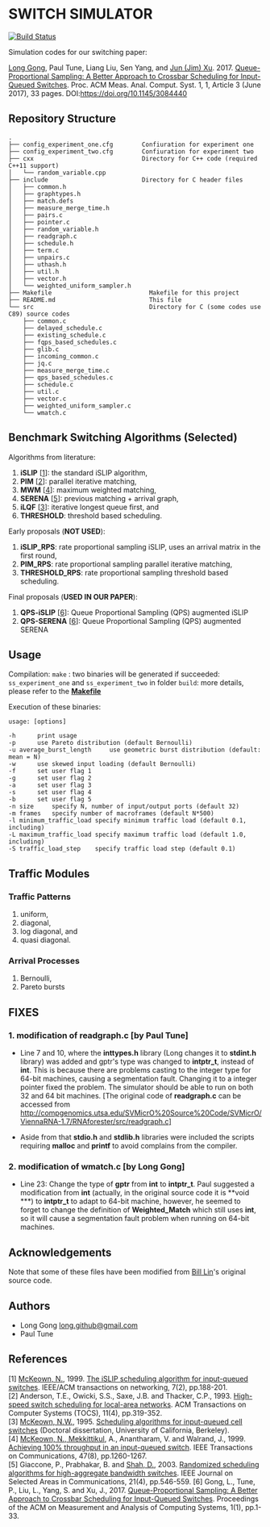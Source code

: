 # SWITCH SIMULATOR

[![Build Status](https://travis-ci.org/long-gong/switch-simulator.svg?branch=master)](https://travis-ci.org/long-gong/switch-simulator)

Simulation codes for our switching paper:

[Long Gong](https://lgong30.github.io/), Paul Tune, Liang Liu, Sen Yang, and [Jun (Jim) Xu](https://www.cc.gatech.edu/home/jx/). 2017. [Queue-Proportional Sampling: A Better Approach to Crossbar Scheduling for Input-Queued Switches](https://www.cc.gatech.edu/home/jx/reprints/Gong%20et%20al.%20-%202017%20-%20Queue-Proportional%20Sampling%20A%20Better%20Approach%20to%20.pdf). Proc. ACM Meas. Anal. Comput. Syst. 1, 1, Article 3 (June 2017), 33 pages. DOI:https://doi.org/10.1145/3084440
  
## Repository Structure

    .
    ├── config_experiment_one.cfg        Confiuration for experiment one
    ├── config_experiment_two.cfg        Confiuration for experiment two  
    ├── cxx                              Directory for C++ code (required C++11 support)
    │   └── random_variable.cpp             
    ├── include                          Directory for C header files
    │   ├── common.h
    │   ├── graphtypes.h
    │   ├── match.defs
    │   ├── measure_merge_time.h
    │   ├── pairs.c
    │   ├── pointer.c
    │   ├── random_variable.h
    │   ├── readgraph.c
    │   ├── schedule.h
    │   ├── term.c
    │   ├── unpairs.c
    │   ├── uthash.h
    │   ├── util.h
    │   ├── vector.h
    │   └── weighted_uniform_sampler.h
    ├── Makefile                           Makefile for this project
    ├── README.md                          This file
    └── src                                Directory for C (some codes use C89) source codes
        ├── common.c
        ├── delayed_schedule.c              
        ├── existing_schedule.c
        ├── fqps_based_schedules.c
        ├── glib.c
        ├── incoming_common.c
        ├── jq.c
        ├── measure_merge_time.c
        ├── qps_based_schedules.c
        ├── schedule.c
        ├── util.c
        ├── vector.c
        ├── weighted_uniform_sampler.c
        └── wmatch.c

## Benchmark Switching Algorithms (Selected)

Algorithms from literature:

1. **iSLIP** [[1](#1)]: the standard iSLIP algorithm,
2. **PIM** [[2](#2)]: parallel iterative matching,
3. **MWM** [[4](#4)]: maximum weighted matching,
4. **SERENA** [[5](#5)]: previous matching + arrival graph,
5. **iLQF** [[3](#3)]: iterative longest queue first, and
6. **THRESHOLD**: threshold based scheduling.

Early proposals (**NOT USED**):

1. **iSLIP_RPS**: rate proportional sampling iSLIP, uses an arrival matrix in the first round,
2. **PIM_RPS**: rate proportional sampling parallel iterative matching,
3. **THRESHOLD_RPS**: rate proportional sampling threshold based scheduling.

Final proposals (**USED IN OUR PAPER**):

1. **QPS-iSLIP** [[6](#6)]: Queue Proportional Sampling (QPS) augmented iSLIP
2. **QPS-SERENA** [[6](#7)]: Queue Proportional Sampling (QPS) augmented SERENA

## Usage

Compilation: `make` : two binaries will be generated if succeeded: `ss_experiment_one` and `ss_experiment_two` in folder `build`: more details, please refer to the [**Makefile**](./Makefile)

Execution of these binaries:

    usage: [options]

    -h		print usage
    -p		use Pareto distribution (default Bernoulli)
    -u average_burst_length		use geometric burst distribution (default: mean = N)
    -w		use skewed input loading (default Bernoulli)
    -f		set user flag 1
    -g		set user flag 2
    -a		set user flag 3
    -s		set user flag 4
    -b		set user flag 5
    -n size		specify N, number of input/output ports (default 32)
    -m frames	specify number of macroframes (default N*500)
    -l minimum_traffic_load	specify minimum traffic load (default 0.1, including)
    -L maximum_traffic_load	specify maximum traffic load (default 1.0, including)
    -S traffic_load_step	specify traffic load step (default 0.1)

## Traffic Modules

### Traffic Patterns

1. uniform,
2. diagonal,
3. log diagonal, and
4. quasi diagonal.

### Arrival Processes

1. Bernoulli,
2. Pareto bursts

## FIXES

### 1. modification of readgraph.c [by Paul Tune]

+ Line 7 and 10, where the **inttypes.h** library (Long changes it to **stdint.h** library) was added and gptr's type was changed to **intptr_t**, instead of **int**. This is because there are problems casting to the integer type for 64-bit machines, causing a segmentation fault. Changing it to a integer pointer fixed the problem. The simulator should be able to run on both 32 and 64 bit machines. [The original code of **readgraph.c** can be accessed from http://compgenomics.utsa.edu/SVMicrO%20Source%20Code/SVMicrO/ViennaRNA-1.7/RNAforester/src/readgraph.c]

+ Aside from that **stdio.h** and **stdlib.h** libraries were included the scripts requiring **malloc** and **printf** to avoid complains from the compiler. 

### 2. modification of wmatch.c [by Long Gong]

+ Line 23: Change the type of **gptr** from **int** to **intptr_t**. Paul suggested a modification from **int** (actually, in the original source code it is **void ***) to **intptr_t** to adapt to 64-bit machine, however, he seemed to forget to change the definition of **Weighted_Match** which still uses **int**, so it will cause a segmentation fault problem when running on 64-bit machines. 

## Acknowledgements

Note that some of these files have been modified from [Bill Lin](http://cwcserv.ucsd.edu/~billlin/)'s original source code.

## Authors

+ Long Gong long.github@gmail.com
+ Paul Tune

## References

[<a id="1">1</a>] [McKeown, N.](http://yuba.stanford.edu/~nickm/), 1999. [The iSLIP scheduling algorithm for input-queued switches](https://www.cs.rutgers.edu/~sn624/552-F18/papers/islip.pdf). IEEE/ACM transactions on networking, 7(2), pp.188-201.  
[<a id="2">2</a>] Anderson, T.E., Owicki, S.S., Saxe, J.B. and Thacker, C.P., 1993. [High-speed switch scheduling for local-area networks](https://dl.acm.org/doi/abs/10.1145/161541.161736). ACM Transactions on Computer Systems (TOCS), 11(4), pp.319-352.  
[<a id="3">3</a>] [McKeown, N.W.](http://yuba.stanford.edu/~nickm/), 1995. [Scheduling algorithms for input-queued cell switches](http://yuba.stanford.edu/~nickm/papers/nickMcKeown_thesis.pdf) (Doctoral dissertation, University of California, Berkeley).  
[<a id="4">4</a>] [McKeown, N., Mekkittikul](http://yuba.stanford.edu/~nickm/), A., Anantharam, V. and Walrand, J., 1999. [Achieving 100% throughput in an input-queued switch](http://yuba.stanford.edu/~nickm/papers/IEEE_COMM_V3.pdf). IEEE Transactions on Communications, 47(8), pp.1260-1267.  
[<a id="5">5</a>] Giaccone, P., Prabhakar, B. and [Shah, D.](https://devavrat.mit.edu/), 2003. [Randomized scheduling algorithms for high-aggregate bandwidth switches](https://ieeexplore.ieee.org/document/1197700). IEEE Journal on Selected Areas in Communications, 21(4), pp.546-559.
[<a id="6">6</a>] Gong, L., Tune, P., Liu, L., Yang, S. and Xu, J., 2017. [Queue-Proportional Sampling: A Better Approach to Crossbar Scheduling for Input-Queued Switches](https://www.cc.gatech.edu/home/jx/reprints/Gong%20et%20al.%20-%202017%20-%20Queue-Proportional%20Sampling%20A%20Better%20Approach%20to%20.pdf). Proceedings of the ACM on Measurement and Analysis of Computing Systems, 1(1), pp.1-33.
